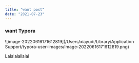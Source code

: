 ```yaml
---
title: "want post"
date: "2021-07-23"
---
```


### want Typora

![image-20220616171612819](/Users/xiayudi/Library/Application Support/typora-user-images/image-20220616171612819.png)

Lalalalallalal

